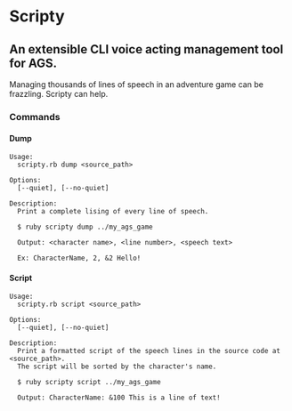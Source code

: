# Scripty

## An extensible CLI voice acting management tool for AGS.

Managing thousands of lines of speech in an adventure game can be frazzling.  Scripty can help.

### Commands

#### Dump
```
Usage:
  scripty.rb dump <source_path>

Options:
  [--quiet], [--no-quiet]  

Description:
  Print a complete lising of every line of speech.

  $ ruby scripty dump ../my_ags_game

  Output: <character name>, <line number>, <speech text>

  Ex: CharacterName, 2, &2 Hello!

```

#### Script
```
Usage:
  scripty.rb script <source_path>

Options:
  [--quiet], [--no-quiet]  

Description:
  Print a formatted script of the speech lines in the source code at <source_path>.
  The script will be sorted by the character's name.

  $ ruby scripty script ../my_ags_game

  Output: CharacterName: &100 This is a line of text!

```
